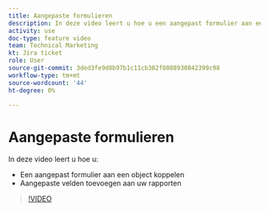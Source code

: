 ```yaml
---
title: Aangepaste formulieren
description: In deze video leert u hoe u een aangepast formulier aan een object kunt koppelen en aangepaste velden aan rapporten kunt toevoegen.
activity: use
doc-type: feature video
team: Technical Marketing
kt: Jira ticket
role: User
source-git-commit: 3ded3fe9d8b97b1c11cb382f8088930842399c98
workflow-type: tm+mt
source-wordcount: '44'
ht-degree: 0%

---
```


# Aangepaste formulieren

In deze video leert u hoe u:

* Een aangepast formulier aan een object koppelen
* Aangepaste velden toevoegen aan uw rapporten

>[!VIDEO](https://video.tv.adobe.com/v/335173/?quality=12)
